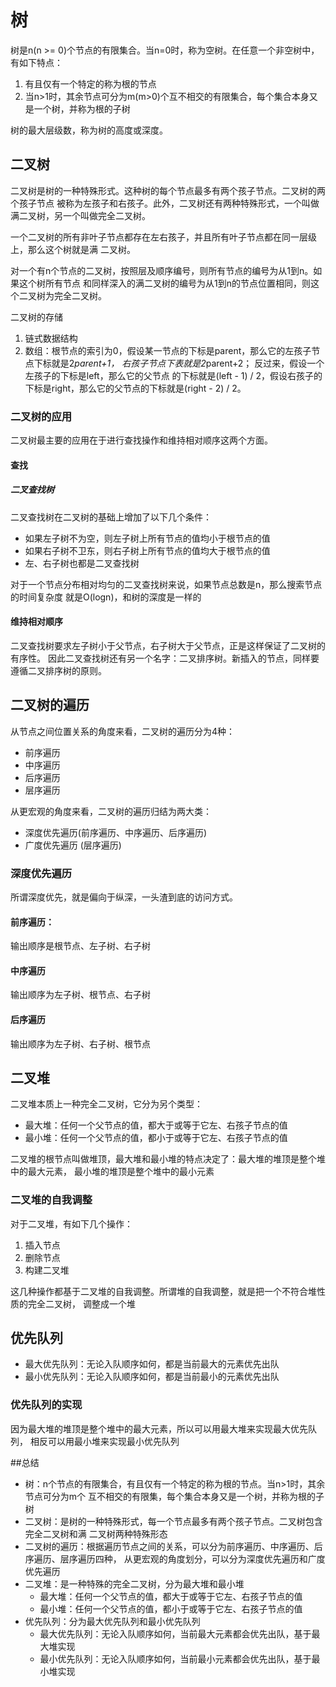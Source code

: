 # 树
树是n(n >= 0)个节点的有限集合。当n=0时，称为空树。在任意一个非空树中，有如下特点：
1. 有且仅有一个特定的称为根的节点
2. 当n>1时，其余节点可分为m(m>0)个互不相交的有限集合，每个集合本身又是一个树，并称为根的子树

树的最大层级数，称为树的高度或深度。

## 二叉树
二叉树是树的一种特殊形式。这种树的每个节点最多有两个孩子节点。二叉树的两个孩子节点
被称为左孩子和右孩子。此外，二叉树还有两种特殊形式，一个叫做满二叉树，另一个叫做完全二叉树。

一个二叉树的所有非叶子节点都存在左右孩子，并且所有叶子节点都在同一层级上，那么这个树就是满
二叉树。

对一个有n个节点的二叉树，按照层及顺序编号，则所有节点的编号为从1到n。如果这个树所有节点
和同样深入的满二叉树的编号为从1到n的节点位置相同，则这个二叉树为完全二叉树。

二叉树的存储
1. 链式数据结构
2. 数组：根节点的索引为0，假设某一节点的下标是parent，那么它的左孩子节点下标就是2*parent+1，
  右孩子节点下表就是2*parent+2； 反过来，假设一个左孩子的下标是left，那么它的父节点
  的下标就是(left - 1) / 2，假设右孩子的下标是right，那么它的父节点的下标就是(right - 2) / 2。

### 二叉树的应用
二叉树最主要的应用在于进行查找操作和维持相对顺序这两个方面。

#### 查找
##### 二叉查找树
二叉查找树在二叉树的基础上增加了以下几个条件：
- 如果左子树不为空，则左子树上所有节点的值均小于根节点的值
- 如果右子树不卫东，则右子树上所有节点的值均大于根节点的值
- 左、右子树也都是二叉查找树

对于一个节点分布相对均匀的二叉查找树来说，如果节点总数是n，那么搜索节点的时间复杂度
就是O(logn)，和树的深度是一样的

#### 维持相对顺序
二叉查找树要求左子树小于父节点，右子树大于父节点，正是这样保证了二叉树的有序性。
因此二叉查找树还有另一个名字：二叉排序树。新插入的节点，同样要遵循二叉排序树的原则。

## 二叉树的遍历
从节点之间位置关系的角度来看，二叉树的遍历分为4种：
- 前序遍历
- 中序遍历
- 后序遍历
- 层序遍历

从更宏观的角度来看，二叉树的遍历归结为两大类：
- 深度优先遍历(前序遍历、中序遍历、后序遍历)
- 广度优先遍历 (层序遍历)

### 深度优先遍历
所谓深度优先，就是偏向于纵深，一头渣到底的访问方式。
#### 前序遍历：
输出顺序是根节点、左子树、右子树

#### 中序遍历
输出顺序为左子树、根节点、右子树

#### 后序遍历
输出顺序为左子树、右子树、根节点

## 二叉堆
二叉堆本质上一种完全二叉树，它分为另个类型：
- 最大堆：任何一个父节点的值，都大于或等于它左、右孩子节点的值
- 最小堆：任何一个父节点的值，都小于或等于它左、右孩子节点的值

二叉堆的根节点叫做堆顶，最大堆和最小堆的特点决定了：最大堆的堆顶是整个堆中的最大元素，
最小堆的堆顶是整个堆中的最小元素

### 二叉堆的自我调整
对于二叉堆，有如下几个操作：
1. 插入节点
2. 删除节点
3. 构建二叉堆

这几种操作都基于二叉堆的自我调整。所谓堆的自我调整，就是把一个不符合堆性质的完全二叉树，
调整成一个堆

## 优先队列
- 最大优先队列：无论入队顺序如何，都是当前最大的元素优先出队
- 最小优先队列：无论入队顺序如何，都是当前最小的元素优先出队

### 优先队列的实现
因为最大堆的堆顶是整个堆中的最大元素，所以可以用最大堆来实现最大优先队列，
相反可以用最小堆来实现最小优先队列


##总结
- 树：n个节点的有限集合，有且仅有一个特定的称为根的节点。当n>1时，其余节点可分为m个
互不相交的有限集，每个集合本身又是一个树，并称为根的子树
- 二叉树：是树的一种特殊形式，每一个节点最多有两个孩子节点。二叉树包含完全二叉树和满
  二叉树两种特殊形态
- 二叉树的遍历：根据遍历节点之间的关系，可以分为前序遍历、中序遍历、后序遍历、层序遍历四种，
  从更宏观的角度划分，可以分为深度优先遍历和广度优先遍历
- 二叉堆：是一种特殊的完全二叉树，分为最大堆和最小堆
    - 最大堆：任何一个父节点的值，都大于或等于它左、右孩子节点的值
    - 最小堆：任何一个父节点的值，都小于或等于它左、右孩子节点的值
- 优先队列：分为最大优先队列和最小优先队列
    - 最大优先队列：无论入队顺序如何，当前最大元素都会优先出队，基于最大堆实现
    - 最小优先队列：无论入队顺序如何，当前最小元素都会优先出队，基于最小堆实现
    
 